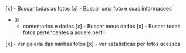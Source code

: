 [x] - Buscar todas as fotos
[x] - Buscar uma foto e suas informacoes

- [x] - comentarios e dados
    [x] - Buscar meus dados
    [x] - Buscar todas fotos pertencentes a aquele perfil

[x] - ver galeria das minhas fotos
[x] - ver estatisticas por fotos acessos
